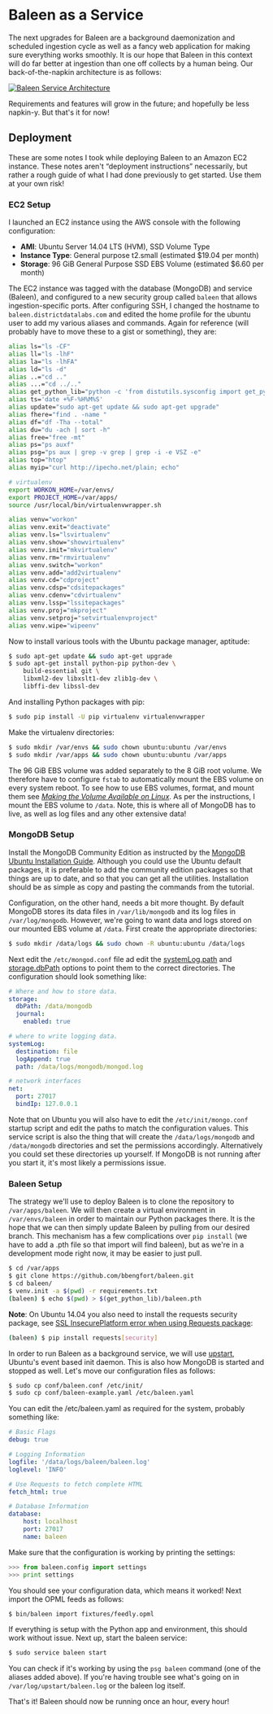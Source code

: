 # Baleen as a Service

The next upgrades for Baleen are a background daemonization and scheduled ingestion cycle as well as a fancy web application for making sure everything works smoothly. It is our hope that Baleen in this context will do far better at ingestion than one off collects by a human being. Our back-of-the-napkin architecture is as follows:

[![Baleen Service Architecture](/images/service_architecture.png)](/images/service_architecture.png)

Requirements and features will grow in the future; and hopefully be less napkin-y. But that's it for now!

## Deployment

These are some notes I took while deploying Baleen to an Amazon EC2 instance. These notes aren't &ldquo;deployment instructions&rdquo; necessarily, but rather a rough guide of what I had done previously to get started. Use them at your own risk!

### EC2 Setup

I launched an EC2 instance using the AWS console with the following configuration:

- **AMI**: Ubuntu Server 14.04 LTS (HVM), SSD Volume Type
- **Instance Type**: General purpose t2.small (estimated $19.04 per month)
- **Storage**: 96 GiB General Purpose SSD EBS Volume (estimated $6.60 per month)

The EC2 instance was tagged with the database (MongoDB) and service (Baleen), and configured to a new security group called `baleen` that allows ingestion-specific ports. After configuring SSH, I changed the hostname to `baleen.districtdatalabs.com` and edited the home profile for the ubuntu user to add my various aliases and commands. Again for reference (will probably have to move these to a gist or something), they are:

```bash
alias ls="ls -CF"
alias ll="ls -lhF"
alias la="ls -lhFA"
alias ld="ls -d"
alias ..="cd .."
alias ...="cd ../.."
alias get_python_lib="python -c 'from distutils.sysconfig import get_python_lib; print get_python_lib();'"
alias ts='date +%F-%H%M%S'
alias update="sudo apt-get update && sudo apt-get upgrade"
alias fhere="find . -name "
alias df="df -Tha --total"
alias du="du -ach | sort -h"
alias free="free -mt"
alias ps="ps auxf"
alias psg="ps aux | grep -v grep | grep -i -e VSZ -e"
alias top="htop"
alias myip="curl http://ipecho.net/plain; echo"

# virtualenv
export WORKON_HOME=/var/envs/
export PROJECT_HOME=/var/apps/
source /usr/local/bin/virtualenvwrapper.sh

alias venv="workon"
alias venv.exit="deactivate"
alias venv.ls="lsvirtualenv"
alias venv.show="showvirtualenv"
alias venv.init="mkvirtualenv"
alias venv.rm="rmvirtualenv"
alias venv.switch="workon"
alias venv.add="add2virtualenv"
alias venv.cd="cdproject"
alias venv.cdsp="cdsitepackages"
alias venv.cdenv="cdvirtualenv"
alias venv.lssp="lssitepackages"
alias venv.proj="mkproject"
alias venv.setproj="setvirtualenvproject"
alias venv.wipe="wipeenv"
```

Now to install various tools with the Ubuntu package manager, aptitude:

```bash
$ sudo apt-get update && sudo apt-get upgrade
$ sudo apt-get install python-pip python-dev \
    build-essential git \
    libxml2-dev libxslt1-dev zlib1g-dev \
    libffi-dev libssl-dev
```

And installing Python packages with pip:

```bash
$ sudo pip install -U pip virtualenv virtualenvwrapper
```

Make the virtualenv directories:

```bash
$ sudo mkdir /var/envs && sudo chown ubuntu:ubuntu /var/envs
$ sudo mkdir /var/apps && sudo chown ubuntu:ubuntu /var/apps
```

The 96 GiB EBS volume was added separately to the 8 GiB root volume. We therefore have to configure `fstab` to automatically mount the EBS volume on every system reboot. To see how to use EBS volumes, format, and mount them see [_Making the Volume Available on Linux_](http://docs.aws.amazon.com/AWSEC2/latest/UserGuide/ebs-using-volumes.html). As per the instructions, I mount the EBS volume to `/data`. Note, this is where all of MongoDB has to live, as well as log files and any other extensive data!

### MongoDB Setup

Install the MongoDB Community Edition as instructed by the [MongoDB Ubuntu Installation Guide](https://docs.mongodb.org/manual/tutorial/install-mongodb-on-ubuntu/). Although you could use the Ubuntu default packages, it is preferable to add the community edition packages so that things are up to date, and so that you can get all the utilities. Installation should be as simple as copy and pasting the commands from the tutorial.

Configuration, on the other hand, needs a bit more thought. By default MongoDB stores its data files in `/var/lib/mongodb` and its log files in `/var/log/mongodb`. However, we're going to want data and logs stored on our mounted EBS volume at `/data`. First create the appropriate directories:

```bash
$ sudo mkdir /data/logs && sudo chown -R ubuntu:ubuntu /data/logs
```

Next edit the `/etc/mongod.conf` file ad edit the [systemLog.path](https://docs.mongodb.org/manual/reference/configuration-options/#systemLog.path) and [storage.dbPath](https://docs.mongodb.org/manual/reference/configuration-options/#storage.dbPath) options to point them to the correct directories. The configuration should look something like:

```yaml
# Where and how to store data.
storage:
  dbPath: /data/mongodb
  journal:
    enabled: true

# where to write logging data.
systemLog:
  destination: file
  logAppend: true
  path: /data/logs/mongodb/mongod.log

# network interfaces
net:
  port: 27017
  bindIp: 127.0.0.1
```

Note that on Ubuntu you will also have to edit the `/etc/init/mongo.conf` startup script and edit the paths to match the configuration values. This service script is also the thing that will create the `/data/logs/mongodb` and `/data/mongodb` directories and set the permissions accordingly. Alternatively you could set these directories up yourself. If MongoDB is not running after you start it, it's most likely a permissions issue.

### Baleen Setup

The strategy we'll use to deploy Baleen is to clone the repository to `/var/apps/baleen`. We will then create a virtual environment in `/var/envs/baleen` in order to maintain our Python packages there. It is the hope that we can then simply update Baleen by pulling from our desired branch. This mechanism has a few complications over `pip install` (we have to add a .pth file so that import will find baleen), but as we're in a development mode right now, it may be easier to just pull.

```bash
$ cd /var/apps
$ git clone https://github.com/bbengfort/baleen.git
$ cd baleen/
$ venv.init -a $(pwd) -r requirements.txt
(baleen) $ echo $(pwd) > $(get_python_lib)/baleen.pth
```

**Note**: On Ubuntu 14.04 you also need to install the requests security package, see [SSL InsecurePlatform error when using Requests package](http://stackoverflow.com/questions/29099404/ssl-insecureplatform-error-when-using-requests-package):

```bash
(baleen) $ pip install requests[security]
```

In order to run Baleen as a background service, we will use [upstart](http://upstart.ubuntu.com/), Ubuntu's event based init daemon. This is also how MongoDB is started and stopped as well. Let's move our configuration files as follows:

```bash
$ sudo cp conf/baleen.conf /etc/init/
$ sudo cp conf/baleen-example.yaml /etc/baleen.yaml
```

You can edit the /etc/baleen.yaml as required for the system, probably something like:

```yaml
# Basic Flags
debug: true

# Logging Information
logfile: '/data/logs/baleen/baleen.log'
loglevel: 'INFO'

# Use Requests to fetch complete HTML
fetch_html: true

# Database Information
database:
    host: localhost
    port: 27017
    name: baleen
```

Make sure that the configuration is working by printing the settings:

```python
>>> from baleen.config import settings
>>> print settings
```

You should see your configuration data, which means it worked! Next import the OPML feeds as follows:

```bash
$ bin/baleen import fixtures/feedly.opml
```

If everything is setup with the Python app and environment, this should work without issue. Next up, start the baleen service:

```bash
$ sudo service baleen start
```

You can check if it's working by using the `psg baleen` command (one of the aliases added above). If you're having trouble see what's going on in `/var/log/upstart/baleen.log` or the baleen log itself.

That's it! Baleen should now be running once an hour, every hour!
